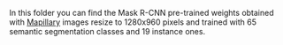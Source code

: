
In this folder you can find the Mask R-CNN pre-trained weights obtained with [Mapillary](https://www.mapillary.com/) images resize to 1280x960 pixels and trained with 65 semantic segmentation classes and 19 instance ones.
